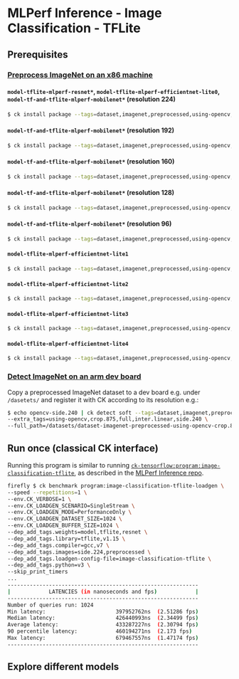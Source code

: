 # MLPerf Inference - Image Classification - TFLite

## Prerequisites

### [Preprocess ImageNet on an x86 machine](https://github.com/arm-software/armnn-mlperf#preprocess-on-an-x86-machine-and-detect-on-an-arm-dev-board)

#### `model-tflite-mlperf-resnet*`, `model-tflite-mlperf-efficientnet-lite0`, `model-tf-and-tflite-mlperf-mobilenet*` (resolution 224)

```bash
$ ck install package --tags=dataset,imagenet,preprocessed,using-opencv,side.224,full --ask
```

#### `model-tf-and-tflite-mlperf-mobilenet*` (resolution 192)

```bash
$ ck install package --tags=dataset,imagenet,preprocessed,using-opencv,side.192,full --ask
```

#### `model-tf-and-tflite-mlperf-mobilenet*` (resolution 160)

```bash
$ ck install package --tags=dataset,imagenet,preprocessed,using-opencv,side.160,full --ask
```

#### `model-tf-and-tflite-mlperf-mobilenet*` (resolution 128)

```bash
$ ck install package --tags=dataset,imagenet,preprocessed,using-opencv,side.128,full --ask
```

#### `model-tf-and-tflite-mlperf-mobilenet*` (resolution 96)

```bash
$ ck install package --tags=dataset,imagenet,preprocessed,using-opencv,side.96,full --ask
```

#### `model-tflite-mlperf-efficientnet-lite1`

```bash
$ ck install package --tags=dataset,imagenet,preprocessed,using-opencv,side.240,full --ask
```

#### `model-tflite-mlperf-efficientnet-lite2`

```bash
$ ck install package --tags=dataset,imagenet,preprocessed,using-opencv,side.260,full --ask
```

#### `model-tflite-mlperf-efficientnet-lite3`

```bash
$ ck install package --tags=dataset,imagenet,preprocessed,using-opencv,side.280,full --ask
```

#### `model-tflite-mlperf-efficientnet-lite4`

```bash
$ ck install package --tags=dataset,imagenet,preprocessed,using-opencv,side.300,full --ask
```

### [Detect ImageNet on an arm dev board](https://github.com/arm-software/armnn-mlperf#preprocess-on-an-x86-machine-and-detect-on-an-arm-dev-board)

Copy a preprocessed ImageNet dataset to a dev board e.g. under `/dasetets/` and register it with CK according to its resolution e.g.:

```bash
$ echo opencv-side.240 | ck detect soft --tags=dataset,imagenet,preprocessed,rgb8 \
--extra_tags=using-opencv,crop.875,full,inter.linear,side.240 \
--full_path=/datasets/dataset-imagenet-preprocessed-using-opencv-crop.875-full-inter.linear-side.240/ILSVRC2012_val_00000001.rgb8
```


## Run once (classical CK interface)

Running this program is similar to running [`ck-tensorflow:program:image-classification-tflite`](https://github.com/ctuning/ck-tensorflow/tree/master/program/image-classification-tflite),
as described in the [MLPerf Inference repo](https://github.com/mlperf/inference/tree/master/v0.5/classification_and_detection/optional_harness_ck/classification/tflite).

```bash
firefly $ ck benchmark program:image-classification-tflite-loadgen \
--speed --repetitions=1 \
--env.CK_VERBOSE=1 \
--env.CK_LOADGEN_SCENARIO=SingleStream \
--env.CK_LOADGEN_MODE=PerformanceOnly \
--env.CK_LOADGEN_DATASET_SIZE=1024 \
--env.CK_LOADGEN_BUFFER_SIZE=1024 \
--dep_add_tags.weights=model,tflite,resnet \
--dep_add_tags.library=tflite,v1.15 \
--dep_add_tags.compiler=gcc,v7 \
--dep_add_tags.images=side.224,preprocessed \
--dep_add_tags.loadgen-config-file=image-classification-tflite \
--dep_add_tags.python=v3 \
--skip_print_timers
...
------------------------------------------------------------
|            LATENCIES (in nanoseconds and fps)            |
------------------------------------------------------------
Number of queries run: 1024
Min latency:                      397952762ns  (2.51286 fps)
Median latency:                   426440993ns  (2.34499 fps)
Average latency:                  433287227ns  (2.30794 fps)
90 percentile latency:            460194271ns  (2.173 fps)
Max latency:                      679467557ns  (1.47174 fps)
------------------------------------------------------------ 
```

## Explore different models


